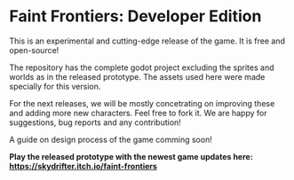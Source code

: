 # Faint Frontiers: Developer Edition
This is an experimental and cutting-edge release of the game. It is free and open-source!


The repository has the complete godot project excluding the sprites and worlds as in the released prototype. The assets used here were made specially for this version.
 
For the next releases, we will be mostly concetrating on improving these and adding more new characters. Feel free to fork it. We are happy for suggestions, bug reports and any contribution!

A guide on design process of the game comming soon!

**Play the released prototype with the newest game updates here: https://skydrifter.itch.io/faint-frontiers**
